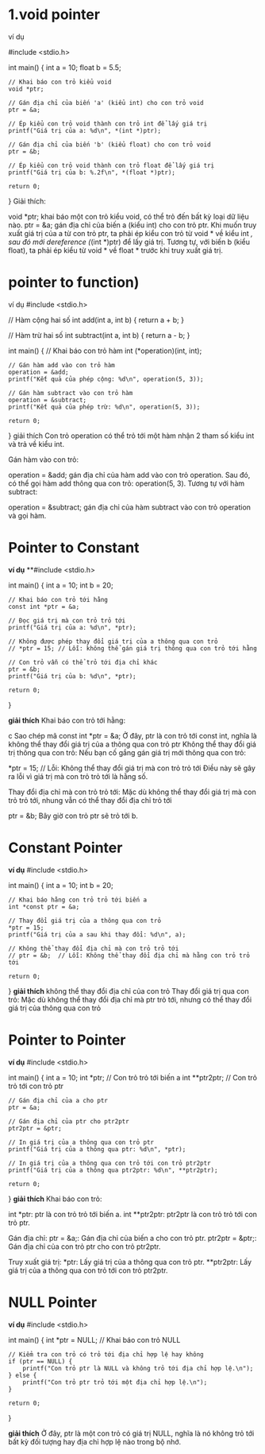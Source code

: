 
# 1.void pointer
ví dụ

#include <stdio.h>

int main() {
    int a = 10;
    float b = 5.5;
    
    // Khai báo con trỏ kiểu void
    void *ptr;

    // Gán địa chỉ của biến 'a' (kiểu int) cho con trỏ void
    ptr = &a;
    
    // Ép kiểu con trỏ void thành con trỏ int để lấy giá trị
    printf("Giá trị của a: %d\n", *(int *)ptr);
    
    // Gán địa chỉ của biến 'b' (kiểu float) cho con trỏ void
    ptr = &b;
    
    // Ép kiểu con trỏ void thành con trỏ float để lấy giá trị
    printf("Giá trị của b: %.2f\n", *(float *)ptr);

    return 0;
}
Giải thích:

void *ptr; khai báo một con trỏ kiểu void, có thể trỏ đến bất kỳ loại dữ liệu nào.
ptr = &a; gán địa chỉ của biến a (kiểu int) cho con trỏ ptr.
Khi muốn truy xuất giá trị của a từ con trỏ ptr, ta phải ép kiểu con trỏ từ void * về kiểu int *, sau đó mới dereference (*(int *)ptr) để lấy giá trị.
Tương tự, với biến b (kiểu float), ta phải ép kiểu từ void * về float * trước khi truy xuất giá trị.


# pointer to function)
ví dụ
#include <stdio.h>

// Hàm cộng hai số
int add(int a, int b) {
    return a + b;
}

// Hàm trừ hai số
int subtract(int a, int b) {
    return a - b;
}

int main() {
    // Khai báo con trỏ hàm
    int (*operation)(int, int);

    // Gán hàm add vào con trỏ hàm
    operation = &add;
    printf("Kết quả của phép cộng: %d\n", operation(5, 3));

    // Gán hàm subtract vào con trỏ hàm
    operation = &subtract;
    printf("Kết quả của phép trừ: %d\n", operation(5, 3));

    return 0;
}
giải thích 
Con trỏ operation có thể trỏ tới một hàm nhận 2 tham số kiểu int và trả về kiểu int.

Gán hàm vào con trỏ:

operation = &add; gán địa chỉ của hàm add vào con trỏ operation.
Sau đó, có thể gọi hàm add thông qua con trỏ: operation(5, 3).
Tương tự với hàm subtract:

operation = &subtract; gán địa chỉ của hàm subtract vào con trỏ operation và gọi hàm.

# Pointer to Constant
**ví dụ**
**#include <stdio.h>

int main() {
    int a = 10;
    int b = 20;
    
    // Khai báo con trỏ tới hằng
    const int *ptr = &a;

    // Đọc giá trị mà con trỏ trỏ tới
    printf("Giá trị của a: %d\n", *ptr);

    // Không được phép thay đổi giá trị của a thông qua con trỏ
    // *ptr = 15; // Lỗi: không thể gán giá trị thông qua con trỏ tới hằng
    
    // Con trỏ vẫn có thể trỏ tới địa chỉ khác
    ptr = &b;
    printf("Giá trị của b: %d\n", *ptr);

    return 0;
}

**giải thích** 
Khai báo con trỏ tới hằng:

c
Sao chép mã
const int *ptr = &a;
Ở đây, ptr là con trỏ tới const int, nghĩa là không thể thay đổi giá trị của a thông qua con trỏ ptr
Không thể thay đổi giá trị thông qua con trỏ: Nếu bạn cố gắng gán giá trị mới thông qua con trỏ:


*ptr = 15;  // Lỗi: Không thể thay đổi giá trị mà con trỏ trỏ tới
Điều này sẽ gây ra lỗi vì giá trị mà con trỏ trỏ tới là hằng số.

Thay đổi địa chỉ mà con trỏ trỏ tới: Mặc dù không thể thay đổi giá trị mà con trỏ trỏ tới, nhung vẫn có thể thay đổi địa chỉ trỏ tới

ptr = &b;
Bây giờ con trỏ ptr sẽ trỏ tới b.

# Constant Pointer
**ví dụ**
#include <stdio.h>

int main() {
    int a = 10;
    int b = 20;

    // Khai báo hằng con trỏ trỏ tới biến a
    int *const ptr = &a;

    // Thay đổi giá trị của a thông qua con trỏ
    *ptr = 15;
    printf("Giá trị của a sau khi thay đổi: %d\n", a);

    // Không thể thay đổi địa chỉ mà con trỏ trỏ tới
    // ptr = &b;  // Lỗi: Không thể thay đổi địa chỉ mà hằng con trỏ trỏ tới

    return 0;
}
**giải thích**
không thể thay đổi địa chỉ của con trỏ 
Thay đổi giá trị qua con trỏ: Mặc dù không thể thay đổi địa chỉ mà ptr trỏ tới, nhưng có thể thay đổi giá trị của thông qua con trỏ
# Pointer to Pointer
**ví dụ**
#include <stdio.h>

int main() {
    int a = 10;
    int *ptr;       // Con trỏ trỏ tới biến a
    int **ptr2ptr;  // Con trỏ trỏ tới con trỏ ptr

    // Gán địa chỉ của a cho ptr
    ptr = &a;

    // Gán địa chỉ của ptr cho ptr2ptr
    ptr2ptr = &ptr;

    // In giá trị của a thông qua con trỏ ptr
    printf("Giá trị của a thông qua ptr: %d\n", *ptr);

    // In giá trị của a thông qua con trỏ tới con trỏ ptr2ptr
    printf("Giá trị của a thông qua ptr2ptr: %d\n", **ptr2ptr);

    return 0;
}
**giải thích**
Khai báo con trỏ:

int *ptr: ptr là con trỏ trỏ tới biến a.
int **ptr2ptr: ptr2ptr là con trỏ trỏ tới con trỏ ptr.

Gán địa chỉ:
ptr = &a;: Gán địa chỉ của biến a cho con trỏ ptr.
ptr2ptr = &ptr;: Gán địa chỉ của con trỏ ptr cho con trỏ ptr2ptr.

Truy xuất giá trị:
*ptr: Lấy giá trị của a thông qua con trỏ ptr.
**ptr2ptr: Lấy giá trị của a thông qua con trỏ tới con trỏ ptr2ptr.

# NULL Pointer
**ví dụ**
#include <stdio.h>

int main() {
    int *ptr = NULL;  // Khai báo con trỏ NULL

    // Kiểm tra con trỏ có trỏ tới địa chỉ hợp lệ hay không
    if (ptr == NULL) {
        printf("Con trỏ ptr là NULL và không trỏ tới địa chỉ hợp lệ.\n");
    } else {
        printf("Con trỏ ptr trỏ tới một địa chỉ hợp lệ.\n");
    }

    return 0;
}

**giải thích**
Ở đây, ptr là một con trỏ có giá trị NULL, nghĩa là nó không trỏ tới bất kỳ đối tượng hay địa chỉ hợp lệ nào trong bộ nhớ.
